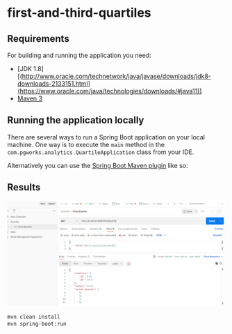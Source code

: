 # first-and-third-quartiles

## Requirements

For building and running the application you need:

- [JDK 1.8][(http://www.oracle.com/technetwork/java/javase/downloads/jdk8-downloads-2133151.html](https://www.oracle.com/java/technologies/downloads/#java11))
- [Maven 3](https://maven.apache.org)

## Running the application locally

There are several ways to run a Spring Boot application on your local machine. One way is to execute the `main` method in the `com.pgworks.analytics.QuartileApplication` class from your IDE.

Alternatively you can use the [Spring Boot Maven plugin](https://docs.spring.io/spring-boot/docs/current/reference/html/build-tool-plugins-maven-plugin.html) like so:

## Results
![alt text](/images/Capture.PNG)

```shell
mvn clean install
mvn spring-boot:run

